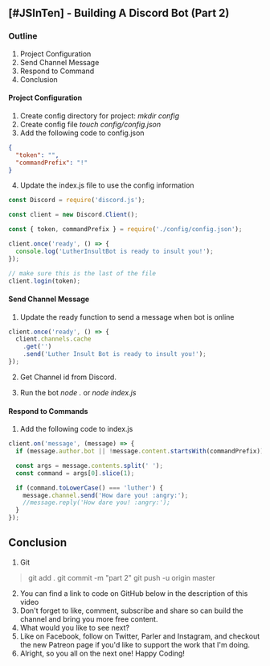 ## [#JSInTen] - Building A Discord Bot (Part 2)

### Outline

1. Project Configuration
2. Send Channel Message
3. Respond to Command
4. Conclusion

#### Project Configuration

1. Create config directory for project: _mkdir config_
2. Create config file _touch config/config.json_
3. Add the following code to config.json

```json
{
  "token": "",
  "commandPrefix": "!"
}
```

4. Update the index.js file to use the config information

```javascript
const Discord = require('discord.js');

const client = new Discord.Client();

const { token, commandPrefix } = require('./config/config.json');

client.once('ready', () => {
  console.log('LutherInsultBot is ready to insult you!');
});

// make sure this is the last of the file
client.login(token);
```

#### Send Channel Message

1. Update the ready function to send a message when bot is online

```javascript
client.once('ready', () => {
  client.channels.cache
    .get('')
    .send('Luther Insult Bot is ready to insult you!');
});
```

2. Get Channel id from Discord.

3. Run the bot _node ._ or _node index.js_

#### Respond to Commands

1. Add the following code to index.js

```javascript
client.on('message', (message) => {
  if (message.author.bot || !message.content.startsWith(commandPrefix)) return;

  const args = message.contents.split(' ');
  const command = args[0].slice(1);

  if (command.toLowerCase() === 'luther') {
    message.channel.send('How dare you! :angry:');
    //message.reply('How dare you! :angry:');
  }
});
```

## Conclusion

1. Git

> git add .
> git commit -m "part 2"
> git push -u origin master

2. You can find a link to code on GitHub below in the description of this video
3. Don't forget to like, comment, subscribe and share so can build the channel and bring you more free content.
4. What would you like to see next?
5. Like on Facebook, follow on Twitter, Parler and Instagram, and checkout the new Patreon page if you'd like to support the work that I'm doing.
6. Alright, so you all on the next one! Happy Coding!
